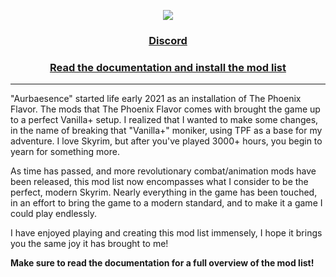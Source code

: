 <div align=center>

<img src="https://raw.githubusercontent.com/zediious/tpfz-sprinkles/main/static/banners/newbanner.webp"></img>

### [Discord](https://discord.gg/CvhTeavrcW)

### [Read the documentation and install the mod list](https://zediious.github.io/tpfz-sprinkles/docs/)

</div>

<hr>

"Aurbaesence" started life early 2021 as an installation of The Phoenix Flavor. The mods that The Phoenix Flavor comes with brought the game up to a perfect Vanilla+ setup. I realized that I wanted to make some changes, in the name of breaking that "Vanilla+" moniker, using TPF as a base for my adventure. I love Skyrim, but after you've played 3000+ hours, you begin to yearn for something more.

As time has passed, and more revolutionary combat/animation mods have been released, this mod list now encompasses what I consider to be the perfect, modern Skyrim. Nearly everything in the game has been touched, in an effort to bring the game to a modern standard, and to make it a game I could play endlessly.

I have enjoyed playing and creating this mod list immensely, I hope it brings you the same joy it has brought to me!

**Make sure to read the documentation for a full overview of the mod list!**
